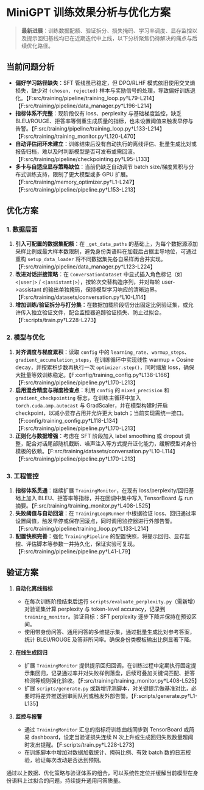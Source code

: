 # MiniGPT 训练效果分析与优化方案

> **最新进展**：训练数据配额、验证拆分、损失掩码、学习率调度、显存监控以及提示回归基线均已在近期迭代中上线，以下分析聚焦仍待解决的痛点与后续优化路径。

## 当前问题分析

- **偏好学习路径缺失**：SFT 管线虽已稳定，但 DPO/RLHF 模式依旧使用交叉熵损失，缺少对 `(chosen, rejected)` 样本与奖励信号的处理，导致偏好训练退化。【F:src/training/pipeline/training_loop.py†L79-L214】【F:src/training/pipeline/data_manager.py†L196-L214】
- **指标体系不完整**：现阶段仅有 loss、perplexity 与基础梯度监控，缺乏 BLEU/ROUGE、拒答率等侧重生成质量的指标，也未设置阈值来触发早停与告警。【F:src/training/pipeline/training_loop.py†L133-L214】【F:src/training/training_monitor.py†L120-L470】
- **自动评估闭环未建立**：训练结束后没有自动执行的离线评估、批量生成比对或报告归档，难以及时判断模型是否可发布或需回滚。【F:src/training/pipeline/checkpointing.py†L95-L133】
- **多卡与自适应显存策略缺位**：当前仍缺乏自动调节 batch size/梯度累积与分布式训练支持，限制了更大模型或多 GPU 扩展。【F:src/training/memory_optimizer.py†L1-L247】【F:src/training/pipeline/pipeline.py†L153-L213】

## 优化方案

### 1. 数据层面
1. **引入可配置的数据集配额**：在 `_get_data_paths` 的基础上，为每个数据源添加采样比例或最大样本数限制，避免身份类语料在加载后占据主导地位，可通过重构 `setup_data_loader` 将不同数据集先各自采样再合并实现。【F:src/training/pipeline/data_manager.py†L123-L224】
2. **改进对话拼接策略**：在 `ConversationDataset` 中显式插入角色标记（如 `<|user|>` / `<|assistant|>`），按轮次交替构造序列，并对每轮 user->assistant 的输出单独掩码，保持模型学习响应的清晰边界。【F:src/training/datasets/conversation.py†L10-L114】
3. **增加训练/验证拆分与打分集**：在数据加载阶段切分出固定比例验证集，或允许传入独立验证文件，配合监控器追踪验证损失、防止过拟合。【F:scripts/train.py†L228-L273】

### 2. 模型与优化
1. **对齐调度与梯度累积**：读取 `config` 中的 `learning_rate`、`warmup_steps`、`gradient_accumulation_steps`，在训练循环中实现线性 warmup + Cosine decay，并按累积步数再执行一次 `optimizer.step()`，同时缩放 loss，确保大批量等效训练稳定。【F:config/training_config.py†L138-L166】【F:src/training/pipeline/pipeline.py†L170-L213】
2. **启用混合精度与梯度检查点**：利用 `config` 的 `mixed_precision` 和 `gradient_checkpointing` 标志，在训练主循环中加入 `torch.cuda.amp.autocast` 与 GradScaler，并在模型构建时开启 checkpoint，以减小显存占用并允许更大 batch；当前实现需统一接口。【F:config/training_config.py†L118-L134】【F:src/training/pipeline/pipeline.py†L170-L213】
3. **正则化与数据增强**：考虑在 SFT 阶段加入 label smoothing 或 dropout 调整，配合对话尾部随机截断、噪声注入等方式提升泛化能力，缓解模型对身份模板的依赖。【F:src/training/datasets/conversation.py†L10-L114】【F:src/training/pipeline/pipeline.py†L170-L213】

### 3. 工程管控
1. **指标体系贯通**：继续扩展 `TrainingMonitor`，在现有 loss/perplexity/回归基础上加入 BLEU、拒答率等指标，并在回调中集中写入 TensorBoard 与 run 摘要。【F:src/training/training_monitor.py†L408-L525】
2. **失败阈值与自动回滚**：在 `TrainingLoopRunner` 中根据验证 loss、回归通过率设置阈值，触发早停或保存回滚点，同时调用监控器进行外部告警。【F:src/training/pipeline/training_loop.py†L133-L214】
3. **配置快照完善**：强化 `TrainingPipeline` 的配置快照，将提示回归、显存监控、评估脚本等参数一并持久化，保证实验可复现。【F:src/training/pipeline/pipeline.py†L41-L79】

## 验证方案

1. **自动化离线指标**
   - 在每次训练阶段结束后运行 `scripts/evaluate_perplexity.py`（需新增）对验证集计算 perplexity 与 token-level accuracy，记录到 `training_monitor`。验证目标：SFT perplexity 逐步下降并保持在预设区间。
   - 使用带身份问答、通用问答的多维提示集，通过批量生成比对参考答案，统计 BLEU/ROUGE 及答非所问率。确保身份类模板输出比例显著下降。

2. **在线生成回归**
   - 扩展 `TrainingMonitor` 提供提示回归回调，在训练过程中定期执行固定提示集回归，记录通过率并对失败样例落盘，后续可叠加关键词匹配、拒答检测等规则强化验收。【F:src/training/training_monitor.py†L408-L525】
   - 扩展 `scripts/generate.py` 或新增评测脚本，对关键提示做基准对比，必要时将差异推送到审阅队列或触发外部告警。【F:scripts/generate.py†L1-L135】

3. **监控与报警**
   - 通过 `TrainingMonitor` 汇总的指标将训练曲线同步到 TensorBoard 或简易 dashboard，设定当验证损失连续 N 次上升或生成回归失败数量超阈时发出提醒。【F:scripts/train.py†L228-L273】
   - 在训练脚本中增加对数据加载统计、掩码比例、有效 batch 数的日志校验，验证每次改动是否达到预期。

通过以上数据、优化策略与验证体系的组合，可以系统性定位并缓解当前模型在身份语料上过拟合的问题，持续提升通用问答质量。
